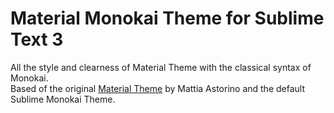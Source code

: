 # Material Monokai Theme for Sublime Text 3
All the style and clearness of Material Theme with the classical syntax of Monokai. <br>
Based of the original [Material Theme](https://github.com/equinusocio/material-theme) by Mattia Astorino and the default Sublime Monokai Theme.
